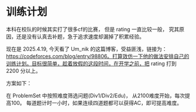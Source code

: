 # 训练计划

本科在校队的时候其实打了很多cf的比赛， 但是 rating 一直比较一般， 究其原因，还是没有认真去补题，急于追求速度却漏掉了积累经验。

现在是 2025.4.19, 今天看了 Um_nik 的这篇博客，受益匪浅，链接为：https://codeforces.com/blog/entry/98806。打算效仿一下他的做法安排自己的训练计划。目标很简单，趁着放假的这段时间，在开学之前，把 rating 打到 2200 分以上。

方案如下： 

在 ProblemSet 中按照难度筛选问题(Div1/Div2/Edu)， 从2100难度开始，每次提高100。 每道题计时一小时，如果连续四道题都可以获得AC，即可提高难度。

